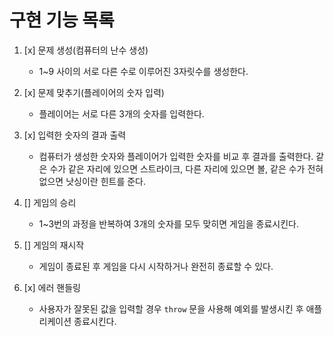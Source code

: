# 구현 기능 목록

1. [x] 문제 생성(컴퓨터의 난수 생성)<br>
    - 1~9 사이의 서로 다른 수로 이루어진 3자릿수를 생성한다.

2. [x] 문제 맞추기(플레이어의 숫자 입력)<br>
    - 플레이어는 서로 다른 3개의 숫자를 입력한다.

3. [x] 입력한 숫자의 결과 출력
    - 컴퓨터가 생성한 숫자와 플레이어가 입력한 숫자를 비교 후 결과를 출력한다. 같은 수가 같은 자리에 있으면 스트라이크, 다른 자리에 있으면 볼, 같은 수가 전혀 없으면 낫싱이란 힌트를 준다.

4. [] 게임의 승리
    - 1~3번의 과정을 반복하여 3개의 숫자를 모두 맞히면 게임을 종료시킨다.

5. [] 게임의 재시작
    - 게임이 종료된 후 게임을 다시 시작하거나 완전히 종료할 수 있다.

6. [x] 에러 핸들링
    - 사용자가 잘못된 값을 입력할 경우 `throw` 문을 사용해 예외를 발생시킨 후 애플리케이션 종료시킨다.